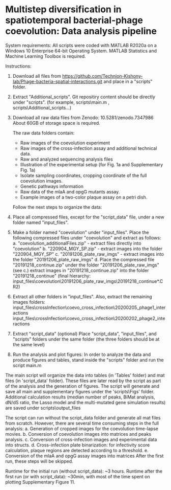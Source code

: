 
# Multistep diversification in spatiotemporal bacterial-phage coevolution: Data analysis pipeline  

System requirements:
All scripts were coded with MATLAB R2020a on a Windows 10 Enterprise 64-bit Operating System. 
MATLAB Statistics and Machine Learning Toolbox is required.

Instructions: 
1. Download all files from https://github.com/Technion-Kishony-lab/Phage-bacteria-spatial-interactions.git and place in a "scripts" folder. 
2. Extract "Additional_scripts".
	Git repositiry content should be directly under "scripts". (for example, scripts\main.m , scripts\Additional_scripts\...)
3. Download all raw data files from Zenodo:
	10.5281/zenodo.7347986
	About 60GB of storage space is required. 
	
	The raw data folders contain:
	* Raw images of the coevolution experiment 
	* Raw images of the cross-infection assay and additional technical data.
	* Raw and analyzed sequencing analysis files 
	* Illustration of the experimental setup (for Fig. 1a and Supplementary Fig. 1a) 
	* Isolate sampling coordinates, cropping coordinate of the full coevolution images.
	* Genetic pathways information
	* Raw data of the mlaA and opgG mutants assay.
	* Example images of a two-color plaque assay on a petri dish.

	Follow the next steps to organize the data:
	
4. Place all compressed files, except for the "script_data" file, under a new folder named "input_files".
5. Make a folder named "coevolution" under "input_files".
	Place the following compressed files under "coevolution" and extract as follows:
	a. "coevolution_additionalFiles.zip" - extract files directly into "coevolution"
	b. "220904_MGY_SP.zip" - extract images into the folder "220904_MGY_SP"
	c. "20191206_plate_raw_imgs" - extract images into the folder "20191206_plate_raw_imgs" 
	d. Place the compressed file "20191218_continue.zip" under the folder "20191206_plate_raw_imgs" (see c.)
	   extract images in "20191218_continue.zip" into the folder "20191218_continue" (final hierarchy: input_files\coevolution\20191206_plate_raw_imgs\20191218_continue\*.CR2)

6. Extract all other folders in "input_files".
	Also, extract the remaining images folders:
	input_files\crossInfection\coevo_cross_infection\20200205_phage1_interactions
	input_files\crossInfection\coevo_cross_infection\20200202_phage2_interactions

7. Extract "script_data" (optional)
Place "script_data", "input_files", and "scripts" folders under the same folder (the three folders should be at the same level) 

8. Run the analysis and plot figures:
In order to analyze the data and produce figures and tables, stand inside the "scripts" folder and run the script
main.m

The main script will organize the data into tables (in 'Tables' folder) and mat files (in 'script_data' folder).
These files are later read by the script as part of the analysis and the generation of figures. 
The script will generate and save all main and supplementary figures under the 'scripts\Figs' folder.
Additional calculation results (median number of peaks, BiMat analysis, dN/dS ratio, the Lasso model and the multi-mutated gene simulation results)
are saved under scripts\output_files

The script can run without the script_data folder and generate all mat files from scratch. 
However, there are several time consuming steps in the full analysis:
a. Generation of cropped images for the coevolution time-lapse movies.
b. Conversion of coevolution images into matrices and peaks analysis. 
c. Conversion of cross-infection images and experimental data into structs.
d. Cross-infection plate binarization: for infectivity score calculation, plaque regions are detected according to a threshold. 
e. Conversion of the mlaA and opgG assay images into matrices
After the first run, these steps will be skipped.

Runtime for the initial run (without script_data): ~3 hours. 
Runtime after the first run (or with script_data): ~30min, with most of the time spent on plotting Supplementary Figure 11. 

